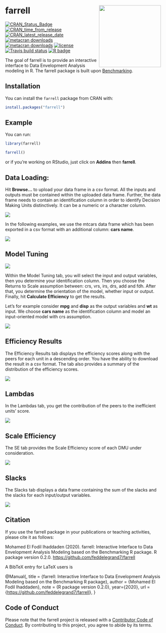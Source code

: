 
<!-- README.md is generated from README.Rmd. Please edit that file -->

# farrell <a><img src='man/figures/hex.png' align="right" height="200" /></a>

<!-- badges: start -->


[![CRAN\_Status\_Badge](https://www.r-pkg.org/badges/version/farrell)](https://cran.r-project.org/package=farrell)
[![CRAN\_time\_from\_release](https://www.r-pkg.org/badges/ago/farrell)](https://cran.r-project.org/package=farrell)
[![CRAN\_latest\_release\_date](https://www.r-pkg.org/badges/last-release/farrell)](https://cran.r-project.org/package=farrell)
[![metacran
downloads](https://cranlogs.r-pkg.org/badges/farrell)](https://cran.r-project.org/package=farrell)
[![metacran
downloads](https://cranlogs.r-pkg.org/badges/grand-total/farrell)](https://cran.r-project.org/package=farrell)
[![license](https://img.shields.io/github/license/mashape/apistatus.svg)](https://choosealicense.com/licenses/mit/)
[![Travis build
status](https://travis-ci.com/feddelegrand7/farrell.svg?branch=master)](https://travis-ci.com/feddelegrand7/farrell)
[![R
badge](https://img.shields.io/badge/Build%20with-♥%20and%20R-blue)](https://github.com/feddelegrand7/farrell)

<!-- badges: end -->

The goal of farrell is to provide an interactive interface to Data
Envelopment Analysis modeling in R. The farrell package is built upon
[Benchmarking](https://CRAN.R-project.org/package=Benchmarking).

## Installation

You can install the `farrell` package from CRAN with:

``` r
install.packages("farrell")
```

## Example

You can run:

``` r
library(farrell)

farrell()
```

or if you’re working on RStudio, just click on **Addins** then
**farrell**.

## Data Loading:

Hit **Browse…** to upload your data frame in a csv format. All the
inputs and outputs must be contained within the uploaded data frame.
Further, the data frame needs to contain an identification column in
order to identify Decision Making Units distinctively. It can be a
numeric or a character column.

![](man/figures/fig1.png)

In the following examples, we use the mtcars data frame which has been
exported in a csv format with an additional column: **cars name**.

![](man/figures/fig2.png)

## Model Tuning

![](man/figures/fig3.png)

Within the Model Tuning tab, you will select the input and output
variables, then you determine your identification column. Then you
choose the Returns to Scale assumption between: crs, vrs, irs, drs, add
and fdh. After that, you determine the orientation of the model, whether
input or output. Finally, hit **Calculate Efficiency** to get the
results.

Let’s for example consider **mpg** and **disp** as the output variables
and **wt** as input. We choose **cars name** as the identification
column and model an input-oriented model with crs assumption.

![](man/figures/fig4.png)

## Efficiency Results

The Efficiency Results tab displays the efficiency scores along with the
peers for each unit in a descending order. You have the ability to
download the result in a csv format. The tab also provides a summary of
the distribution of the efficiency scores.

![](man/figures/fig5.png)

## Lambdas

In the Lambdas tab, you get the contribution of the peers to the
inefficient units’ score.

![](man/figures/fig6.png)

## Scale Efficiency

The SE tab provides the Scale Efficiency score of each DMU under
consideration.

![](man/figures/fig7.png)

## Slacks

The Slacks tab displays a data frame containing the sum of the slacks
and the slacks for each input/output variables.

![](man/figures/fig8.png)

## Citation

If you use the farrell package in your publications or teaching
activities, please cite it as follows:

Mohamed El Fodil Ihaddaden (2020). farrell: Interactive Interface to
Data Envelopment Analysis Modeling based on the Benchmarking R package.
R package version 0.2.0. <https://github.com/feddelegrand7/farrell>

A BibTeX entry for LaTeX users is

@Manual{, title = {farrell: Interactive Interface to Data Envelopment
Analysis Modeling based on the Benchmarking R package}, author =
{Mohamed El Fodil Ihaddaden}, note = {R package version 0.2.0},
year={2020}, url = {<https://github.com/feddelegrand7/farrell>}, }

## Code of Conduct

Please note that the farrell project is released with a [Contributor
Code of
Conduct](https://contributor-covenant.org/version/2/0/CODE_OF_CONDUCT.html).
By contributing to this project, you agree to abide by its terms.
